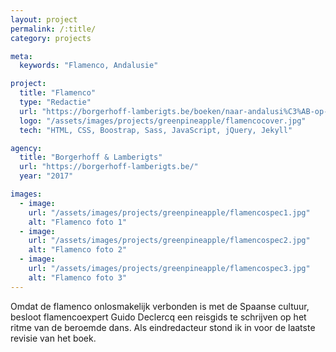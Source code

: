 ```yaml
---
layout: project
permalink: /:title/
category: projects

meta:
  keywords: "Flamenco, Andalusie"

project:
  title: "Flamenco"
  type: "Redactie"
  url: "https://borgerhoff-lamberigts.be/boeken/naar-andalusi%C3%AB-op-het-ritme-van-de-flamenco"
  logo: "/assets/images/projects/greenpineapple/flamencocover.jpg"
  tech: "HTML, CSS, Boostrap, Sass, JavaScript, jQuery, Jekyll"

agency:
  title: "Borgerhoff & Lamberigts"
  url: "https://borgerhoff-lamberigts.be/"
  year: "2017"

images:
  - image:
    url: "/assets/images/projects/greenpineapple/flamencospec1.jpg"
    alt: "Flamenco foto 1"
  - image:
    url: "/assets/images/projects/greenpineapple/flamencospec2.jpg"
    alt: "Flamenco foto 2"
  - image:
    url: "/assets/images/projects/greenpineapple/flamencospec3.jpg"
    alt: "Flamenco foto 3"
---
```

<p>Omdat de flamenco onlosmakelijk verbonden is met de Spaanse cultuur, besloot flamencoexpert Guido Declercq een reisgids te schrijven op het ritme van de beroemde dans. Als eindredacteur stond ik in voor de laatste revisie van het boek.
</p>
